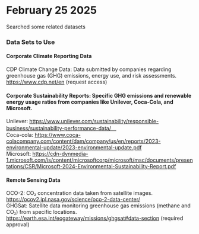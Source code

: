 # February 25 2025
Searched some related datasets
### Data Sets to Use
#### Corporate Climate Reporting Data
CDP Climate Change Data: Data submitted by companies regarding greenhouse gas (GHG) emissions, energy use, and risk assessments. https://www.cdp.net/en (request access)
#### Corporate Sustainability Reports: Specific GHG emissions and renewable energy usage ratios from companies like Unilever, Coca-Cola, and Microsoft.
Unilever: https://www.unilever.com/sustainability/responsible-business/sustainability-performance-data/　<br>
Coca-cola: https://www.coca-colacompany.com/content/dam/company/us/en/reports/2023-environmental-update/2023-environmental-update.pdf <br>
Microsoft: https://cdn-dynmedia-1.microsoft.com/is/content/microsoftcorp/microsoft/msc/documents/presentations/CSR/Microsoft-2024-Environmental-Sustainability-Report.pdf
#### Remote Sensing Data
OCO-2: CO₂ concentration data taken from satellite images.
https://ocov2.jpl.nasa.gov/science/oco-2-data-center/ <br>
GHGSat: Satellite data monitoring greenhouse gas emissions (methane and CO₂) from specific locations.
https://earth.esa.int/eogateway/missions/ghgsat#data-section (required approval)